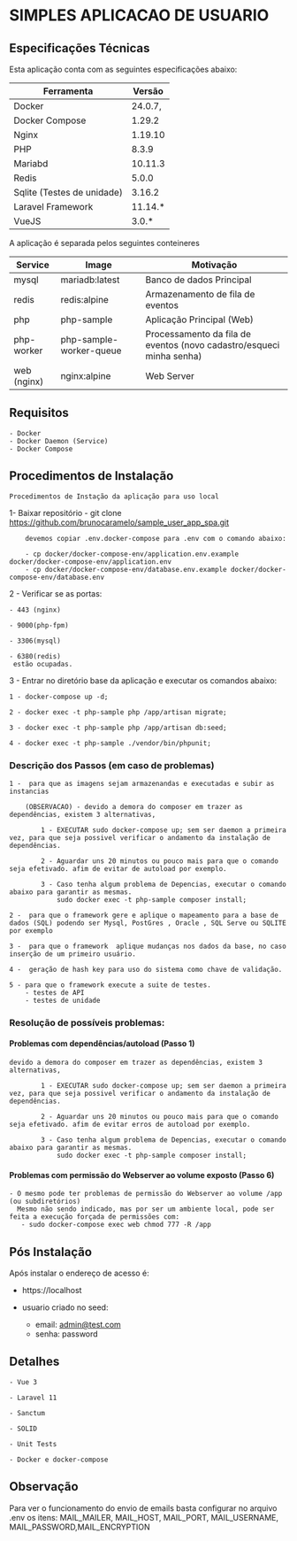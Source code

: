 # SIMPLES APLICACAO DE USUARIO


## Especificações Técnicas

Esta aplicação conta com as seguintes especificações abaixo: 

| Ferramenta | Versão |
| --- | --- |
| Docker | 24.0.7, |
| Docker Compose | 1.29.2 |
| Nginx | 1.19.10 |
| PHP | 8.3.9 |
| Mariabd | 10.11.3 |
| Redis | 5.0.0 |
| Sqlite (Testes de unidade) | 3.16.2 |
| Laravel Framework | 11.14.* |
| VueJS | 3.0.* |

A aplicação é separada pelos seguintes conteineres

| Service | Image | Motivação
| --- | --- | --- |
| mysql | mariadb:latest | Banco de dados Principal |
| redis | redis:alpine | Armazenamento de fila de eventos |
| php | php-sample | Aplicação Principal (Web) |
| php-worker | php-sample-worker-queue | Processamento da fila de eventos (novo cadastro/esqueci minha senha) |
| web (nginx) | nginx:alpine | Web Server |

## Requisitos
    - Docker
    - Docker Daemon (Service)
    - Docker Compose

## Procedimentos de Instalação
    Procedimentos de Instação da aplicação para uso local

1- Baixar repositório 
    - git clone https://github.com/brunocaramelo/sample_user_app_spa.git
       
        devemos copiar .env.docker-compose para .env com o comando abaixo:

        - cp docker/docker-compose-env/application.env.example docker/docker-compose-env/application.env
        - cp docker/docker-compose-env/database.env.example docker/docker-compose-env/database.env

2 - Verificar se as portas:

    - 443 (nginx) 
    
    - 9000(php-fpm)

    - 3306(mysql) 

    - 6380(redis) 
     estão ocupadas.


3 - Entrar no diretório base da aplicação e executar os comandos abaixo:
    
    1 - docker-compose up -d;

    2 - docker exec -t php-sample php /app/artisan migrate;

    3 - docker exec -t php-sample php /app/artisan db:seed;

    4 - docker exec -t php-sample ./vendor/bin/phpunit;

    
### Descrição dos Passos (em caso de problemas)

    1 -  para que as imagens sejam armazenandas e executadas e subir as instancias
        
        (OBSERVACAO) - devido a demora do composer em trazer as dependências, existem 3 alternativas,
        
            1 - EXECUTAR sudo docker-compose up; sem ser daemon a primeira vez, para que seja possivel verificar o andamento da instalação de dependências.
            
            2 - Aguardar uns 20 minutos ou pouco mais para que o comando seja efetivado. afim de evitar de autoload por exemplo.
            
            3 - Caso tenha algum problema de Depencias, executar o comando abaixo para garantir as mesmas.
                sudo docker exec -t php-sample composer install;
    
    2 -  para que o framework gere e aplique o mapeamento para a base de dados (SQL) podendo ser Mysql, PostGres , Oracle , SQL Serve ou SQLITE por exemplo
    
    3 -  para que o framework  aplique mudanças nos dados da base, no caso inserção de um primeiro usuário.
    
    4 -  geração de hash key para uso do sistema como chave de validação.
    
    5 - para que o framework execute a suite de testes.
        - testes de API  
        - testes de unidade
     
### Resolução de possíveis problemas:

#### Problemas com dependências/autoload (Passo 1)
    devido a demora do composer em trazer as dependências, existem 3 alternativas,
        
            1 - EXECUTAR sudo docker-compose up; sem ser daemon a primeira vez, para que seja possivel verificar o andamento da instalação de dependências.
            
            2 - Aguardar uns 20 minutos ou pouco mais para que o comando seja efetivado. afim de evitar erros de autoload por exemplo.
            
            3 - Caso tenha algum problema de Depencias, executar o comando abaixo para garantir as mesmas.
                sudo docker exec -t php-sample composer install;

#### Problemas com permissão do Webserver ao volume exposto (Passo 6)
    - O mesmo pode ter problemas de permissão do Webserver ao volume /app (ou subdiretórios)
      Mesmo não sendo indicado, mas por ser um ambiente local, pode ser feita a execução forçada de permissões com:
       - sudo docker-compose exec web chmod 777 -R /app    

## Pós Instalação

Após instalar o endereço de acesso é:

- https://localhost

- usuario criado no seed:
    - email: admin@test.com
    - senha: password


## Detalhes

    - Vue 3

    - Laravel 11

    - Sanctum

    - SOLID

    - Unit Tests

    - Docker e docker-compose

## Observação

   Para ver o funcionamento do envio de emails basta configurar no arquivo .env os itens: MAIL_MAILER,
            MAIL_HOST, MAIL_PORT, MAIL_USERNAME, MAIL_PASSWORD,MAIL_ENCRYPTION
